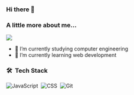 ### Hi there 👋

###  A little more about me...  
<p align="left">
<a href="https://www.linkedin.com/in/youssef-mahmoud-ahmed/" target="_blank"><img src="https://img.shields.io/badge/-Youseef%20Mahmoud-blue?style=flat&logo=Linkedin&logoColor=white"/></a>
</p>


- 🔭 I’m currently studying computer engineering
- 🌱 I’m currently learning web development 

### 🛠 &nbsp;Tech Stack

![JavaScript](https://img.shields.io/badge/-JavaScript-05122A?style=flat&logo=javascript)&nbsp;
![CSS](https://img.shields.io/badge/-CSS-05122A?style=flat&logo=CSS3&logoColor=1572B6)&nbsp;
![Git](https://img.shields.io/badge/-Git-05122A?style=flat&logo=git)&nbsp;
